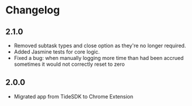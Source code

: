 # Changelog #

## 2.1.0 ##
* Removed subtask types and close option as they're no longer required.
* Added Jasmine tests for core logic.
* Fixed a bug: when manually logging more time than had been accrued sometimes it would not correctly reset to zero

## 2.0.0 ##
* Migrated app from TideSDK to Chrome Extension